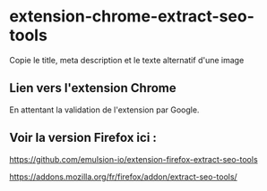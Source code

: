 # extension-chrome-extract-seo-tools

Copie le title, meta description et le texte alternatif d'une image

## Lien vers l'extension Chrome

En attentant la validation de l'extension par Google.

## Voir la version Firefox ici : 

https://github.com/emulsion-io/extension-firefox-extract-seo-tools

https://addons.mozilla.org/fr/firefox/addon/extract-seo-tools/